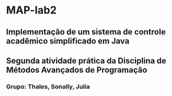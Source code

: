 # MAP-lab2

## Implementação de um sistema de controle acadêmico simplificado em Java

## Segunda atividade prática da Disciplina de Métodos Avançados de Programação
### Grupo:  Thales, Sonally, Julia 